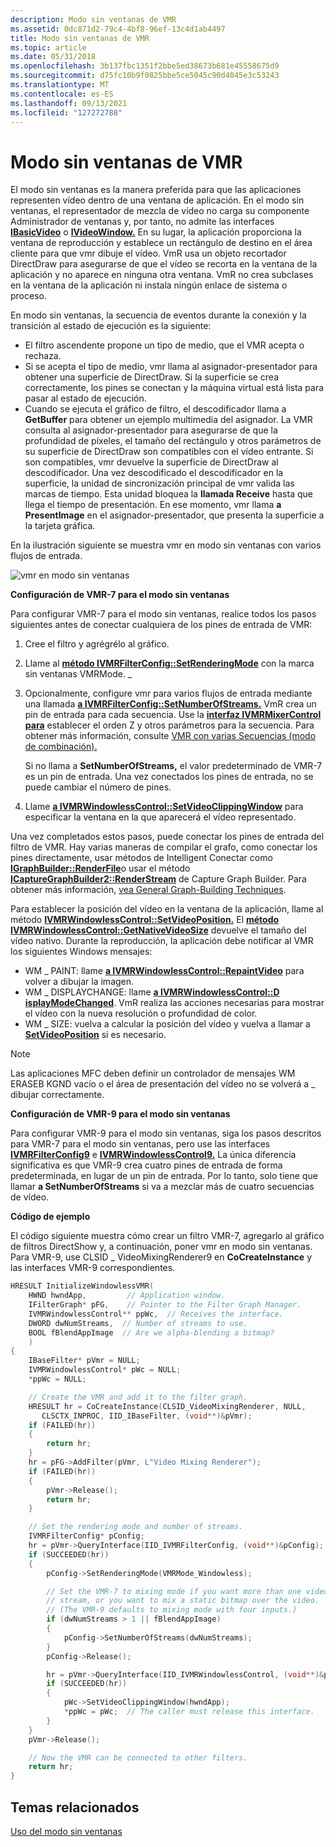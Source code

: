 ```yaml
---
description: Modo sin ventanas de VMR
ms.assetid: 0dc871d2-79c4-4bf8-96ef-13c4d1ab4497
title: Modo sin ventanas de VMR
ms.topic: article
ms.date: 05/31/2018
ms.openlocfilehash: 3b137fbc1351f2bbe5ed38673b681e45558675d9
ms.sourcegitcommit: d75fc10b9f0825bbe5ce5045c90d4045e3c53243
ms.translationtype: MT
ms.contentlocale: es-ES
ms.lasthandoff: 09/13/2021
ms.locfileid: "127272788"
---
```

# <a name="vmr-windowless-mode"></a>Modo sin ventanas de VMR

El modo sin ventanas es la manera preferida para que las aplicaciones representen vídeo dentro de una ventana de aplicación. En el modo sin ventanas, el representador de mezcla de vídeo no carga su componente Administrador de ventanas y, por tanto, no admite las interfaces [**IBasicVideo**](/windows/desktop/api/Control/nn-control-ibasicvideo) o [**IVideoWindow.**](/windows/desktop/api/Control/nn-control-ivideowindow) En su lugar, la aplicación proporciona la ventana de reproducción y establece un rectángulo de destino en el área cliente para que vmr dibuje el vídeo. VmR usa un objeto recortador DirectDraw para asegurarse de que el vídeo se recorta en la ventana de la aplicación y no aparece en ninguna otra ventana. VmR no crea subclases en la ventana de la aplicación ni instala ningún enlace de sistema o proceso.

En modo sin ventanas, la secuencia de eventos durante la conexión y la transición al estado de ejecución es la siguiente:

-   El filtro ascendente propone un tipo de medio, que el VMR acepta o rechaza.
-   Si se acepta el tipo de medio, vmr llama al asignador-presentador para obtener una superficie de DirectDraw. Si la superficie se crea correctamente, los pines se conectan y la máquina virtual está lista para pasar al estado de ejecución.
-   Cuando se ejecuta el gráfico de filtro, el descodificador llama a **GetBuffer** para obtener un ejemplo multimedia del asignador. La VMR consulta al asignador-presentador para asegurarse de que la profundidad de píxeles, el tamaño del rectángulo y otros parámetros de su superficie de DirectDraw son compatibles con el vídeo entrante. Si son compatibles, vmr devuelve la superficie de DirectDraw al descodificador. Una vez descodificado el descodificador en la superficie, la unidad de sincronización principal de vmr valida las marcas de tiempo. Esta unidad bloquea la **llamada Receive** hasta que llega el tiempo de presentación. En ese momento, vmr llama **a PresentImage** en el asignador-presentador, que presenta la superficie a la tarjeta gráfica.

En la ilustración siguiente se muestra vmr en modo sin ventanas con varios flujos de entrada.

![vmr en modo sin ventanas](images/vmr-windowless-mult-streams.png)

**Configuración de VMR-7 para el modo sin ventanas**

Para configurar VMR-7 para el modo sin ventanas, realice todos los pasos siguientes antes de conectar cualquiera de los pines de entrada de VMR:

1.  Cree el filtro y agrégrélo al gráfico.
2.  Llame al [**método IVMRFilterConfig::SetRenderingMode**](/windows/desktop/api/Strmif/nf-strmif-ivmrfilterconfig-setrenderingmode) con la marca sin ventanas VMRMode. \_
3.  Opcionalmente, configure vmr para varios flujos de entrada mediante una llamada [**a IVMRFilterConfig::SetNumberOfStreams.**](/windows/desktop/api/Strmif/nf-strmif-ivmrfilterconfig-setnumberofstreams) VmR crea un pin de entrada para cada secuencia. Use la [**interfaz IVMRMixerControl para**](/windows/desktop/api/Strmif/nn-strmif-ivmrmixercontrol) establecer el orden Z y otros parámetros para la secuencia. Para obtener más información, consulte [VMR con varias Secuencias (modo de combinación).](vmr-with-multiple-streams--mixing-mode.md)

    Si no llama a **SetNumberOfStreams,** el valor predeterminado de VMR-7 es un pin de entrada. Una vez conectados los pines de entrada, no se puede cambiar el número de pines.

4.  Llame [**a IVMRWindowlessControl::SetVideoClippingWindow**](/windows/desktop/api/Strmif/nf-strmif-ivmrwindowlesscontrol-setvideoclippingwindow) para especificar la ventana en la que aparecerá el vídeo representado.

Una vez completados estos pasos, puede conectar los pines de entrada del filtro de VMR. Hay varias maneras de compilar el grafo, como conectar los pines directamente, usar métodos de Intelligent Conectar como [**IGraphBuilder::RenderFile**](/windows/desktop/api/Strmif/nf-strmif-igraphbuilder-renderfile)o usar el método [**ICaptureGraphBuilder2::RenderStream**](/windows/desktop/api/Strmif/nf-strmif-icapturegraphbuilder2-renderstream) de Capture Graph Builder. Para obtener más información, [vea General Graph-Building Techniques](general-graph-building-techniques.md).

Para establecer la posición del vídeo en la ventana de la aplicación, llame al método [**IVMRWindowlessControl::SetVideoPosition.**](/windows/desktop/api/Strmif/nf-strmif-ivmrwindowlesscontrol-setvideoposition) El [**método IVMRWindowlessControl::GetNativeVideoSize**](/windows/desktop/api/Strmif/nf-strmif-ivmrwindowlesscontrol-getnativevideosize) devuelve el tamaño del vídeo nativo. Durante la reproducción, la aplicación debe notificar al VMR los siguientes Windows mensajes:

-   WM \_ PAINT: llame [**a IVMRWindowlessControl::RepaintVideo**](/windows/desktop/api/Strmif/nf-strmif-ivmrwindowlesscontrol-repaintvideo) para volver a dibujar la imagen.
-   WM \_ DISPLAYCHANGE: llame [**a IVMRWindowlessControl::D isplayModeChanged**](/windows/desktop/api/Strmif/nf-strmif-ivmrwindowlesscontrol-displaymodechanged). VmR realiza las acciones necesarias para mostrar el vídeo con la nueva resolución o profundidad de color.
-   WM \_ SIZE: vuelva a calcular la posición del vídeo y vuelva a llamar a [**SetVideoPosition**](/windows/desktop/api/Strmif/nf-strmif-ivmrwindowlesscontrol-setvideoposition) si es necesario.

> [!Note]  
> Las aplicaciones MFC deben definir un controlador de mensajes WM ERASEB KGND vacío o el área de presentación del vídeo no se volverá a \_ dibujar correctamente.

 

**Configuración de VMR-9 para el modo sin ventanas**

Para configurar VMR-9 para el modo sin ventanas, siga los pasos descritos para VMR-7 para el modo sin ventanas, pero use las interfaces [**IVMRFilterConfig9**](/previous-versions/windows/desktop/api/Vmr9/nn-vmr9-ivmrfilterconfig9) e [**IVMRWindowlessControl9.**](/previous-versions/windows/desktop/api/Vmr9/nn-vmr9-ivmrwindowlesscontrol9) La única diferencia significativa es que VMR-9 crea cuatro pines de entrada de forma predeterminada, en lugar de un pin de entrada. Por lo tanto, solo tiene que llamar **a SetNumberOfStreams** si va a mezclar más de cuatro secuencias de vídeo.

**Código de ejemplo**

El código siguiente muestra cómo crear un filtro VMR-7, agregarlo al gráfico de filtros DirectShow y, a continuación, poner vmr en modo sin ventanas. Para VMR-9, use CLSID \_ VideoMixingRenderer9 en **CoCreateInstance** y las interfaces VMR-9 correspondientes.


```C++
HRESULT InitializeWindowlessVMR(
    HWND hwndApp,         // Application window.
    IFilterGraph* pFG,    // Pointer to the Filter Graph Manager.
    IVMRWindowlessControl** ppWc,  // Receives the interface.
    DWORD dwNumStreams,  // Number of streams to use.
    BOOL fBlendAppImage  // Are we alpha-blending a bitmap?
    )
{
    IBaseFilter* pVmr = NULL;
    IVMRWindowlessControl* pWc = NULL;
    *ppWc = NULL;

    // Create the VMR and add it to the filter graph.
    HRESULT hr = CoCreateInstance(CLSID_VideoMixingRenderer, NULL,
       CLSCTX_INPROC, IID_IBaseFilter, (void**)&pVmr);
    if (FAILED(hr))
    {
        return hr;
    }
    hr = pFG->AddFilter(pVmr, L"Video Mixing Renderer");
    if (FAILED(hr))
    {
        pVmr->Release();
        return hr;
    }

    // Set the rendering mode and number of streams.  
    IVMRFilterConfig* pConfig;
    hr = pVmr->QueryInterface(IID_IVMRFilterConfig, (void**)&pConfig);
    if (SUCCEEDED(hr)) 
    {
        pConfig->SetRenderingMode(VMRMode_Windowless);

        // Set the VMR-7 to mixing mode if you want more than one video
        // stream, or you want to mix a static bitmap over the video.
        // (The VMR-9 defaults to mixing mode with four inputs.)
        if (dwNumStreams > 1 || fBlendAppImage) 
        {
            pConfig->SetNumberOfStreams(dwNumStreams);
        }
        pConfig->Release();

        hr = pVmr->QueryInterface(IID_IVMRWindowlessControl, (void**)&pWc);
        if (SUCCEEDED(hr)) 
        {
            pWc->SetVideoClippingWindow(hwndApp);
            *ppWc = pWc;  // The caller must release this interface.
        }
    }
    pVmr->Release();

    // Now the VMR can be connected to other filters.
    return hr;
}
```



## <a name="related-topics"></a>Temas relacionados

<dl> <dt>

[Uso del modo sin ventanas](using-windowless-mode.md)
</dt> </dl>

 

 



